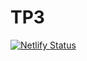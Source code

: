 # TP3

[![Netlify Status](https://api.netlify.com/api/v1/badges/11c32c0c-1688-447c-8b7d-022ac528b162/deploy-status)](https://app.netlify.com/sites/naughty-booth-0a162d/deploys)
